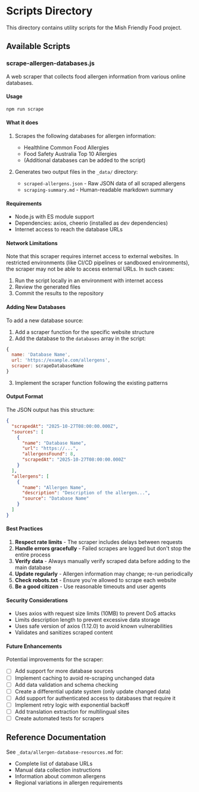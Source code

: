 # Scripts Directory

This directory contains utility scripts for the Mish Friendly Food project.

## Available Scripts

### scrape-allergen-databases.js

A web scraper that collects food allergen information from various online databases.

#### Usage

```bash
npm run scrape
```

#### What it does

1. Scrapes the following databases for allergen information:
   - Healthline Common Food Allergies
   - Food Safety Australia Top 10 Allergies
   - (Additional databases can be added to the script)

2. Generates two output files in the `_data/` directory:
   - `scraped-allergens.json` - Raw JSON data of all scraped allergens
   - `scraping-summary.md` - Human-readable markdown summary

#### Requirements

- Node.js with ES module support
- Dependencies: axios, cheerio (installed as dev dependencies)
- Internet access to reach the database URLs

#### Network Limitations

Note that this scraper requires internet access to external websites. In restricted environments (like CI/CD pipelines or sandboxed environments), the scraper may not be able to access external URLs. In such cases:

1. Run the script locally in an environment with internet access
2. Review the generated files
3. Commit the results to the repository

#### Adding New Databases

To add a new database source:

1. Add a scraper function for the specific website structure
2. Add the database to the `databases` array in the script:

```javascript
{
  name: 'Database Name',
  url: 'https://example.com/allergens',
  scraper: scrapeDatabaseName
}
```

3. Implement the scraper function following the existing patterns

#### Output Format

The JSON output has this structure:

```json
{
  "scrapedAt": "2025-10-27T08:00:00.000Z",
  "sources": [
    {
      "name": "Database Name",
      "url": "https://...",
      "allergensFound": 8,
      "scrapedAt": "2025-10-27T08:00:00.000Z"
    }
  ],
  "allergens": [
    {
      "name": "Allergen Name",
      "description": "Description of the allergen...",
      "source": "Database Name"
    }
  ]
}
```

#### Best Practices

1. **Respect rate limits** - The scraper includes delays between requests
2. **Handle errors gracefully** - Failed scrapes are logged but don't stop the entire process
3. **Verify data** - Always manually verify scraped data before adding to the main database
4. **Update regularly** - Allergen information may change; re-run periodically
5. **Check robots.txt** - Ensure you're allowed to scrape each website
6. **Be a good citizen** - Use reasonable timeouts and user agents

#### Security Considerations

- Uses axios with request size limits (10MB) to prevent DoS attacks
- Limits description length to prevent excessive data storage
- Uses safe version of axios (1.12.0) to avoid known vulnerabilities
- Validates and sanitizes scraped content

#### Future Enhancements

Potential improvements for the scraper:

- [ ] Add support for more database sources
- [ ] Implement caching to avoid re-scraping unchanged data
- [ ] Add data validation and schema checking
- [ ] Create a differential update system (only update changed data)
- [ ] Add support for authenticated access to databases that require it
- [ ] Implement retry logic with exponential backoff
- [ ] Add translation extraction for multilingual sites
- [ ] Create automated tests for scrapers

## Reference Documentation

See `_data/allergen-database-resources.md` for:
- Complete list of database URLs
- Manual data collection instructions
- Information about common allergens
- Regional variations in allergen requirements
